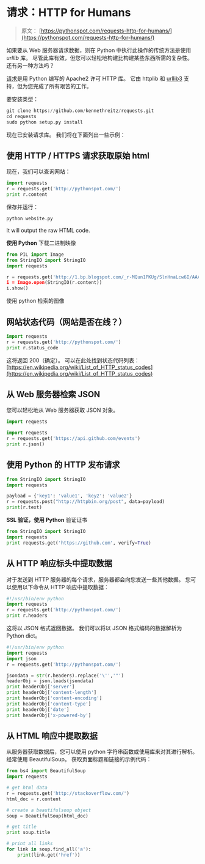 # 请求：HTTP for Humans

> 原文： [https://pythonspot.com/requests-http-for-humans/](https://pythonspot.com/requests-http-for-humans/)

如果要从 Web 服务器请求数据，则在 Python 中执行此操作的传统方法是使用 _urllib_ 库。 尽管此库有效，但您可以轻松地构建比构建某些东西所需的复杂性。 还有另一种方法吗？

[请求](https://github.com/kennethreitz/requests)是用 Python 编写的 Apache2 许可 HTTP 库。 它由 httplib 和 [urllib3](https://github.com/shazow/urllib3) 支持，但为您完成了所有艰苦的工作。

要安装类型：

```py
git clone https://github.com/kennethreitz/requests.git
cd requests
sudo python setup.py install

```

现在已安装请求库。 我们将在下面列出一些示例：

## 使用 HTTP / HTTPS 请求获取原始 html

现在，我们可以查询网站：

```py
import requests
r = requests.get('http://pythonspot.com/')
print r.content

```

保存并运行：

```py
python website.py
```

It will output the raw HTML code.

**使用 Python** 下载二进制映像

```py
from PIL import Image
from StringIO import StringIO
import requests

r = requests.get('http://1.bp.blogspot.com/_r-MQun1PKUg/SlnHnaLcw6I/AAAAAAAAA_U$
i = Image.open(StringIO(r.content))
i.show()

```

使用 python 检索的图像

## 网站状态代码（网站是否在线？）


```py
import requests
r = requests.get('http://pythonspot.com/')
print r.status_code

```

这将返回 200（确定）。 可以在此处找到状态代码列表： [https://en.wikipedia.org/wiki/List_of_HTTP_status_codes](https://en.wikipedia.org/wiki/List_of_HTTP_status_codes)

## 从 Web 服务器检索 JSON

您可以轻松地从 Web 服务器获取 JSON 对象。

```py
import requests

import requests
r = requests.get('https://api.github.com/events')
print r.json()

```

## 使用 Python 的 HTTP 发布请求


```py
from StringIO import StringIO
import requests

payload = {'key1': 'value1', 'key2': 'value2'}
r = requests.post("http://httpbin.org/post", data=payload)
print(r.text)

```

**SSL 验证，使用 Python** 验证证书

```py
from StringIO import StringIO
import requests
print requests.get('https://github.com', verify=True)

```

## 从 HTTP 响应标头中提取数据

对于发送到 HTTP 服务器的每个请求，服务器都会向您发送一些其他数据。 您可以使用以下命令从 HTTP 响应中提取数据：

```py
#!/usr/bin/env python
import requests
r = requests.get('http://pythonspot.com/')
print r.headers

```

这将以 JSON 格式返回数据。 我们可以将以 JSON 格式编码的数据解析为 Python dict。

```py
#!/usr/bin/env python
import requests
import json
r = requests.get('http://pythonspot.com/')

jsondata = str(r.headers).replace('\'','"')
headerObj = json.loads(jsondata)
print headerObj['server']
print headerObj['content-length']
print headerObj['content-encoding']
print headerObj['content-type']
print headerObj['date']
print headerObj['x-powered-by']

```

## 从 HTML 响应中提取数据

从服务器获取数据后，您可以使用 python 字符串函数或使用库来对其进行解析。 经常使用 BeautifulSoup。 获取页面标题和链接的示例代码：

```py
from bs4 import BeautifulSoup
import requests

# get html data
r = requests.get('http://stackoverflow.com/')
html_doc = r.content

# create a beautifulsoup object
soup = BeautifulSoup(html_doc)

# get title
print soup.title

# print all links
for link in soup.find_all('a'):
    print(link.get('href'))

```